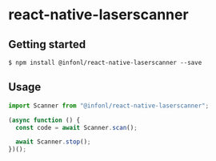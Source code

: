 # react-native-laserscanner

## Getting started

`$ npm install @infonl/react-native-laserscanner --save`

## Usage

```javascript
import Scanner from "@infonl/react-native-laserscanner";

(async function () {
  const code = await Scanner.scan();

  await Scanner.stop();
})();
```
